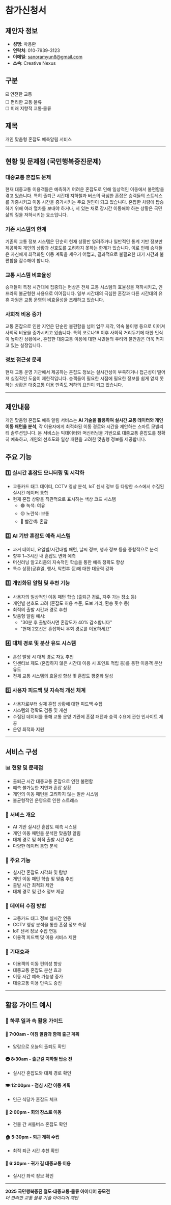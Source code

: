 # 참가신청서

## 제안자 정보
- **성명**: 박용환
- **연락처**: 010-7939-3123
- **이메일**: sanoramyun8@gmail.com
- **소속**: Creative Nexus

## 구분
☑️ 안전한 교통  
☐ 편리한 교통·물류  
☐ 미래 지향적 교통·물류

## 제목
개인 맞춤형 혼잡도 예측알림 서비스

---

## 현황 및 문제점 (국민행복증진문제)

### 대중교통 혼잡도 문제
현재 대중교통 이용객들은 예측하기 어려운 혼잡도로 인해 일상적인 이동에서 불편함을 겪고 있습니다. 특히 출퇴근 시간대 지하철과 버스의 극심한 혼잡은 승객들의 스트레스를 가중시키고 이동 시간을 증가시키는 주요 원인이 되고 있습니다. 혼잡한 차량에 탑승하기 위해 여러 열차를 보내야 하거나, 서 있는 채로 장시간 이동해야 하는 상황은 국민 삶의 질을 저하시키는 요소입니다.

### 기존 시스템의 한계
기존의 교통 정보 시스템은 단순히 현재 상황만 알려주거나 일반적인 통계 기반 정보만 제공하여 개인의 상황과 선호도를 고려하지 못하는 한계가 있습니다. 이로 인해 승객들은 자신에게 최적화된 이동 계획을 세우기 어렵고, 결과적으로 불필요한 대기 시간과 불편함을 감수해야 합니다.

### 교통 시스템 비효율성
승객들이 특정 시간대에 집중되는 현상은 전체 교통 시스템의 효율성을 저하시키고, 인프라의 불균형한 사용으로 이어집니다. 일부 시간대의 극심한 혼잡과 다른 시간대의 유휴 자원은 교통 운영의 비효율성을 초래하고 있습니다.

### 사회적 비용 증가
교통 혼잡으로 인한 지연은 단순한 불편함을 넘어 업무 지각, 약속 불이행 등으로 이어져 사회적 비용을 증가시키고 있습니다. 특히 코로나19 이후 사회적 거리두기에 대한 인식이 높아진 상황에서, 혼잡한 대중교통 이용에 대한 시민들의 우려와 불안감은 더욱 커지고 있는 실정입니다.

### 정보 접근성 문제
현재 교통 운영 기관에서 제공하는 혼잡도 정보는 실시간성이 부족하거나 접근성이 떨어져 실질적인 도움이 제한적입니다. 승객들이 필요한 시점에 필요한 정보를 쉽게 얻지 못하는 상황은 대중교통 이용 만족도 저하의 요인이 되고 있습니다.

---

## 제안내용

개인 맞춤형 혼잡도 예측 알림 서비스는 **AI 기술을 활용하여 실시간 교통 데이터와 개인 이동 패턴을 분석**, 각 이용자에게 최적화된 이동 경로와 시간을 제안하는 스마트 모빌리티 솔루션입니다. 본 서비스는 빅데이터와 머신러닝을 기반으로 대중교통 혼잡도를 정확히 예측하고, 개인의 선호도와 일상 패턴을 고려한 맞춤형 정보를 제공합니다.

## 주요 기능

### 1️⃣ 실시간 혼잡도 모니터링 및 시각화
- 교통카드 태그 데이터, CCTV 영상 분석, IoT 센서 정보 등 다양한 소스에서 수집된 실시간 데이터 통합
- 현재 혼잡 상황을 직관적으로 표시하는 색상 코드 시스템
  - 🟢 녹색: 여유
  - 🟡 노란색: 보통
  - 🔴 빨간색: 혼잡

### 2️⃣ AI 기반 혼잡도 예측 시스템
- 과거 데이터, 요일별/시간대별 패턴, 날씨 정보, 행사 정보 등을 종합적으로 분석
- 향후 1~3시간 내 혼잡도 변화 예측
- 머신러닝 알고리즘의 지속적인 학습을 통한 예측 정확도 향상
- 특수 상황(공휴일, 행사, 악천후 등)에 대한 대응력 강화

### 3️⃣ 개인화된 알림 및 추천 기능
- 사용자의 일상적인 이동 패턴 학습 (출퇴근 경로, 자주 가는 장소 등)
- 개인별 선호도 고려 (혼잡도 허용 수준, 도보 거리, 환승 횟수 등)
- 최적의 출발 시간과 경로 추천
- 맞춤형 알림 예시:
  - "30분 후 출발하시면 혼잡도가 40% 감소합니다"
  - "현재 2호선은 혼잡하니 우회 경로를 이용하세요"

### 4️⃣ 대체 경로 및 분산 유도 시스템
- 혼잡 발생 시 대체 경로 자동 추천
- 인센티브 제도 (혼잡하지 않은 시간대 이용 시 포인트 적립 등)를 통한 이용객 분산 유도
- 전체 교통 시스템의 효율성 향상 및 혼잡도 평준화 달성

### 5️⃣ 사용자 피드백 및 지속적 개선 체계
- 사용자로부터 실제 혼잡 상황에 대한 피드백 수집
- 시스템의 정확도 검증 및 개선
- 수집된 데이터를 통해 교통 운영 기관에 혼잡 패턴과 승객 수요에 관한 인사이트 제공
- 운영 최적화 지원

---

## 서비스 구성

### 📊 현황 및 문제점
- 출퇴근 시간 대중교통 혼잡으로 인한 불편함
- 예측 불가능한 지연과 혼잡 상황
- 개인의 이동 패턴을 고려하지 않는 일반 시스템
- 불균형적인 운영으로 인한 스트레스

### 🎯 서비스 개요
- AI 기반 실시간 혼잡도 예측 시스템
- 개인 이동 패턴을 분석한 맞춤형 알림
- 대체 경로 및 최적 출발 시간 추천
- 다양한 데이터 통합 분석

### 🔧 주요 기능
- 실시간 혼잡도 시각화 및 탐방
- 개인 이동 패턴 학습 및 맞춤 추천
- 출발 시간 최적화 제안
- 대체 경로 및 간소 정보 제공

### 📡 데이터 수집 방법
- 교통카드 태그 정보 실시간 연동
- CCTV 영상 분석을 통한 혼잡 정보 측정
- IoT 센서 정보 수집 연동
- 이용객 피드백 및 이용 서비스 제한

### 🎯 기대효과
- 이용객의 이동 편의성 향상
- 대중교통 혼잡도 분산 효과
- 이동 시간 예측 가능성 증가
- 대중교통 이용 만족도 증진

---

## 활용 가이드 예시

### 📅 하루 일과 속 활용 가이드

#### 🌅 7:00am - 아침 알람과 함께 출근 계획
- 알람으로 오늘의 출퇴도 확인

#### 🚇 8:30am - 출근길 지하철 탑승 전  
- 실시간 혼잡도와 대체 경로 확인

#### 🍽️ 12:00pm - 점심 시간 이동 계획
- 인근 식당가 혼잡도 체크

#### 📅 2:00pm - 회의 장소로 이동
- 건물 간 셔틀버스 혼잡도 확인

#### 🏠 5:30pm - 퇴근 계획 수립
- 최적 퇴근 시간 추천 확인

#### 🌆 6:30pm - 귀가 길 대중교통 이용
- 실시간 좌석 정보 확인

---

**2025 국민행복증진 절도·대중교통·물류 아이디어 공모전**  
*더 편리한 교통 물류 기술 아이디어 제안*